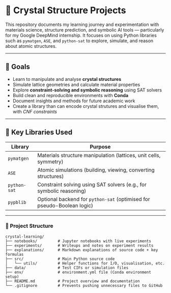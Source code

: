 # 🧊 Crystal Structure Projects

This repository documents my learning journey and experimentation with materials science, structure prediction, and symbolic AI tools — particularly for my Google DeepMind internship. It focuses on using Python libraries such as `pymatgen`, `ASE`, and `python-sat` to explore, simulate, and reason about atomic structures.

---

## 🧪 Goals

- Learn to manipulate and analyse **crystal structures**
- Simulate lattice geometries and calculate material properties
- Explore **constraint-solving and symbolic reasoning** using SAT solvers
- Build clean and reproducible environments with **Conda**
- Document insights and methods for future academic work
- Create a library than can encode crystal strutures and visualise them, with *CNF constraints*

---

## 🧰 Key Libraries Used

| Library        | Purpose                                                                |
|----------------|------------------------------------------------------------------------|
| `pymatgen`     | Materials structure manipulation (lattices, unit cells, symmetry)      |
| `ASE`          | Atomic simulations (building, viewing, converting structures)          |
| `python-sat`   | Constraint solving using SAT solvers (e.g., for symbolic reasoning)    |
| `pypblib`      | Optional backend for `python-sat` (optimised for pseudo-Boolean logic) |

---

### 📁 Project Structure

```plaintext
crystal-learning/
├── notebooks/         # Jupyter notebooks with live experiments
├── experiments/       # Writeups and notes on experiment results
├── explanations/      # Markdown explanations of source code + key formulas
├── src/               # Main Python source code
│   └── utils/         # Helper functions for I/O, visualisation, etc.
├── data/              # Test CIFs or simulation files
├── env/               # environment.yml file (Conda environment setup)
├── README.md          # Project overview and documentation
└── .gitignore         # Prevents pushing unnecessary files to GitHub
```


